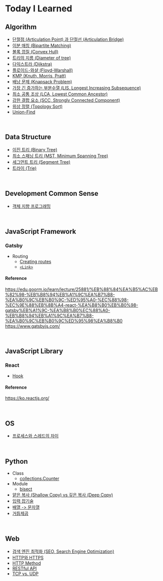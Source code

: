 # Today I Learned

## Algorithm

-   [단절점 (Articulation Point) 과 단절선 (Articulation Bridge)][articulation-point-and-bridge]
-   [이분 매칭 (Bipartite Matching)][bipartite-matching]
-   [볼록 껍질 (Convex Hull)][convex-hull]
-   [트리의 지름 (Diameter of tree)][diameter-of-tree]
-   [다익스트라 (Dijkstra)][dijkstra]
-   [플로이드-와샬 (Floyd-Warshall)][floyd-warshall]
-   [KMP (Knuth, Morris, Pratt)][kmp]
-   [배낭 문제 (Knapsack Problem)][knapsack-problem]
-   [가장 긴 증가하는 부분수열 (LIS, Longest Increasing Subsequence)][lis]
-   [최소 공통 조상 (LCA, Lowest Common Ancestor)][lca]
-   [강한 결합 요소 (SCC, Strongly Connected Component)][scc]
-   [위상 정렬 (Topology Sort)][topology-sort]
-   [Union-Find][union-find]

<br>

## Data Structure

-   [이진 트리 (Binary Tree)][binary-tree]
-   [최소 스패닝 트리 (MST, Minimum Spanning Tree)][minimum-spanning-tree]
-   [세그먼트 트리 (Segment Tree)][segment-tree]
-   [트라이 (Trie)][trie]

<br>

## Development Common Sense

-   [객체 지향 프로그래밍][oop]

<br>

## JavaScript Framework

### Gatsby

-   Routing
    -   [Creating routes][creating-routes]
    -   [`<Link>`][link-api]

#### Reference

https://edu.goorm.io/learn/lecture/25881/%EB%88%84%EA%B5%AC%EB%82%98-%EB%B8%94%EB%A1%9C%EA%B7%B8-%EA%B0%9C%EB%B0%9C-%ED%95%A0-%EC%88%98-%EC%9E%88%EB%8B%A4-react-%EA%B8%B0%EB%B0%98-gatsby%EB%A1%9C-%EA%B8%B0%EC%88%A0-%EB%B8%94%EB%A1%9C%EA%B7%B8-%EA%B0%9C%EB%B0%9C%ED%95%98%EA%B8%B0
https://www.gatsbyjs.com/

<br>

## JavaScript Library

### React

-   [Hook][hook]

#### Reference

https://ko.reactjs.org/

<br>

## OS

-   [프로세스와 스레드의 차이][process-vs-thread]

<br>

## Python

-   Class
    -   [collections.Counter][collections.counter]
-   Module
    -   [bisect][bisect]
-   [얕은 복사 (Shallow Copy) vs 깊은 복사 (Deep Copy)][copy]
-   [입력 잡기술][input]
-   [배열 -> 문자열][list-to-string]
-   [거듭제곱][pow]

<br>

## Web

-   [검색 엔진 최적화 (SEO, Search Engine Optimization)][seo]
-   [HTTP와 HTTPS][http-and-https]
-   [HTTP Method][http-method]
-   [RESTful API][restful-api]
-   [TCP vs. UDP][tcp-vs-udp]

[articulation-point-and-bridge]: ./Algorithm/articulation-point-and-bridge.md
[bipartite-matching]: ./Algorithm/bipartite-matching.md
[convex-hull]: ./Algorithm/convex-hull.md
[diameter-of-tree]: ./Algorithm/diameter-of-tree.md
[dijkstra]: ./Algorithm/dijkstra.md
[floyd-warshall]: ./Algorithm/floyd-warshall.md
[kmp]: ./Algorithm/kmp.md
[knapsack-problem]: ./Algorithm/knapsack-problem.md
[lis]: ./Algorithm/longest-increasing-subsequence.md
[lca]: ./Algorithm/lowest-common-ancestor.md
[scc]: ./Algorithm/strongly-connected-component.md
[topology-sort]: ./Algorithm/topology-sort.md
[union-find]: ./Algorithm/union-find.md
[binary-tree]: ./Data-Structure/binary-tree.md
[minimum-spanning-tree]: ./Data-Structure/minimum-spanning-tree.md
[segment-tree]: ./Data-Structure/segment-tree.md
[trie]: ./Data-Structure/trie.md
[oop]: ./Development-Common-Sense/oop.md
[creating-routes]: ./JavaScript-Framework/Gatsby/Routing/creating-routes.md
[link-api]: ./JavaScript-Framework/Gatsby/Routing/Link-API.md
[hook]: ./JavaScript-Library/React/hook.md
[process-vs-thread]: ./OS/process-vs-thread.md
[collections.counter]: ./Python/Class/collections.Counter.md
[bisect]: ./Python/Module/bisect.md
[copy]: ./Python/copy.md
[input]: ./Python/input.md
[list-to-string]: ./Python/list-to-string.md
[pow]: ./Python/pow.md
[seo]: ./Web/seo.md
[http-method]: ./Web/http-method.md
[restful-api]: ./Web/restful-api.md
[tcp-vs-udp]: ./Web/tcp-vs-udp.md
[http-and-https]: ./Web/http-and-https.md
